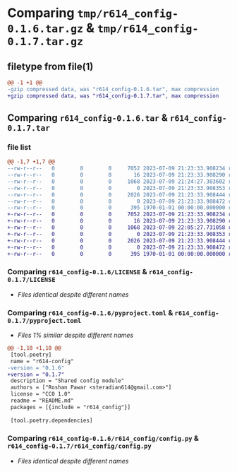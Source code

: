 # Comparing `tmp/r614_config-0.1.6.tar.gz` & `tmp/r614_config-0.1.7.tar.gz`

## filetype from file(1)

```diff
@@ -1 +1 @@
-gzip compressed data, was "r614_config-0.1.6.tar", max compression
+gzip compressed data, was "r614_config-0.1.7.tar", max compression
```

## Comparing `r614_config-0.1.6.tar` & `r614_config-0.1.7.tar`

### file list

```diff
@@ -1,7 +1,7 @@
--rw-r--r--   0        0        0     7052 2023-07-09 21:23:33.908234 r614_config-0.1.6/LICENSE
--rw-r--r--   0        0        0       16 2023-07-09 21:23:33.908290 r614_config-0.1.6/README.md
--rw-r--r--   0        0        0     1068 2023-07-09 21:24:27.383602 r614_config-0.1.6/pyproject.toml
--rw-r--r--   0        0        0        0 2023-07-09 21:23:33.908353 r614_config-0.1.6/r614_config/__init__.py
--rw-r--r--   0        0        0     2026 2023-07-09 21:23:33.908444 r614_config-0.1.6/r614_config/config.py
--rw-r--r--   0        0        0        0 2023-07-09 21:23:33.908472 r614_config-0.1.6/r614_config/py.typed
--rw-r--r--   0        0        0      395 1970-01-01 00:00:00.000000 r614_config-0.1.6/PKG-INFO
+-rw-r--r--   0        0        0     7052 2023-07-09 21:23:33.908234 r614_config-0.1.7/LICENSE
+-rw-r--r--   0        0        0       16 2023-07-09 21:23:33.908290 r614_config-0.1.7/README.md
+-rw-r--r--   0        0        0     1068 2023-07-09 22:05:27.731058 r614_config-0.1.7/pyproject.toml
+-rw-r--r--   0        0        0        0 2023-07-09 21:23:33.908353 r614_config-0.1.7/r614_config/__init__.py
+-rw-r--r--   0        0        0     2026 2023-07-09 21:23:33.908444 r614_config-0.1.7/r614_config/config.py
+-rw-r--r--   0        0        0        0 2023-07-09 21:23:33.908472 r614_config-0.1.7/r614_config/py.typed
+-rw-r--r--   0        0        0      395 1970-01-01 00:00:00.000000 r614_config-0.1.7/PKG-INFO
```

### Comparing `r614_config-0.1.6/LICENSE` & `r614_config-0.1.7/LICENSE`

 * *Files identical despite different names*

### Comparing `r614_config-0.1.6/pyproject.toml` & `r614_config-0.1.7/pyproject.toml`

 * *Files 1% similar despite different names*

```diff
@@ -1,10 +1,10 @@
 [tool.poetry]
 name = "r614-config"
-version = "0.1.6"
+version = "0.1.7"
 description = "Shared config module"
 authors = ["Roshan Pawar <steradian614@gmail.com>"]
 license = "CC0 1.0"
 readme = "README.md"
 packages = [{include = "r614_config"}]
 
 [tool.poetry.dependencies]
```

### Comparing `r614_config-0.1.6/r614_config/config.py` & `r614_config-0.1.7/r614_config/config.py`

 * *Files identical despite different names*


